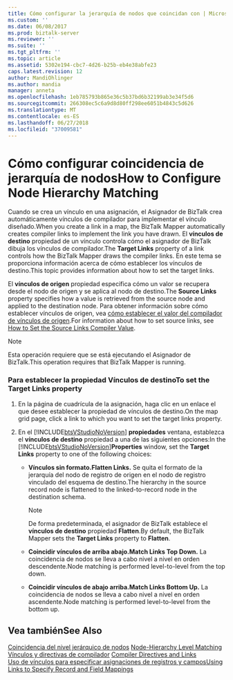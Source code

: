 ```yaml
---
title: Cómo configurar la jerarquía de nodos que coincidan con | Microsoft Docs
ms.custom: ''
ms.date: 06/08/2017
ms.prod: biztalk-server
ms.reviewer: ''
ms.suite: ''
ms.tgt_pltfrm: ''
ms.topic: article
ms.assetid: 5302e194-cbc7-4d26-b25b-eb4e38abfe23
caps.latest.revision: 12
author: MandiOhlinger
ms.author: mandia
manager: anneta
ms.openlocfilehash: 1eb785793b865e36c5b37bd6b32199ab3e34f5d6
ms.sourcegitcommit: 266308ec5c6a9d8d80ff298ee6051b4843c5d626
ms.translationtype: MT
ms.contentlocale: es-ES
ms.lasthandoff: 06/27/2018
ms.locfileid: "37009581"
---
```

# <a name="how-to-configure-node-hierarchy-matching"></a><span data-ttu-id="06be2-102">Cómo configurar coincidencia de jerarquía de nodos</span><span class="sxs-lookup"><span data-stu-id="06be2-102">How to Configure Node Hierarchy Matching</span></span>
<span data-ttu-id="06be2-103">Cuando se crea un vínculo en una asignación, el Asignador de BizTalk crea automáticamente vínculos de compilador para implementar el vínculo diseñado.</span><span class="sxs-lookup"><span data-stu-id="06be2-103">When you create a link in a map, the BizTalk Mapper automatically creates compiler links to implement the link you have drawn.</span></span> <span data-ttu-id="06be2-104">El **vínculos de destino** propiedad de un vínculo controla cómo el asignador de BizTalk dibuja los vínculos de compilador.</span><span class="sxs-lookup"><span data-stu-id="06be2-104">The **Target Links** property of a link controls how the BizTalk Mapper draws the compiler links.</span></span> <span data-ttu-id="06be2-105">En este tema se proporciona información acerca de cómo establecer los vínculos de destino.</span><span class="sxs-lookup"><span data-stu-id="06be2-105">This topic provides information about how to set the target links.</span></span>  
  
 <span data-ttu-id="06be2-106">El **vínculos de origen** propiedad especifica cómo un valor se recupera desde el nodo de origen y se aplica al nodo de destino.</span><span class="sxs-lookup"><span data-stu-id="06be2-106">The **Source Links** property specifies how a value is retrieved from the source node and applied to the destination node.</span></span> <span data-ttu-id="06be2-107">Para obtener información sobre cómo establecer vínculos de origen, vea [cómo establecer el valor del compilador de vínculos de origen](../core/how-to-set-the-source-links-compiler-value.md).</span><span class="sxs-lookup"><span data-stu-id="06be2-107">For information about how to set source links, see [How to Set the Source Links Compiler Value](../core/how-to-set-the-source-links-compiler-value.md).</span></span>  
  
> [!NOTE]
>  <span data-ttu-id="06be2-108">Esta operación requiere que se está ejecutando el Asignador de BizTalk.</span><span class="sxs-lookup"><span data-stu-id="06be2-108">This operation requires that BizTalk Mapper is running.</span></span>  
  
### <a name="to-set-the-target-links-property"></a><span data-ttu-id="06be2-109">Para establecer la propiedad Vínculos de destino</span><span class="sxs-lookup"><span data-stu-id="06be2-109">To set the Target Links property</span></span>  
  
1. <span data-ttu-id="06be2-110">En la página de cuadrícula de la asignación, haga clic en un enlace el que desee establecer la propiedad de vínculos de destino.</span><span class="sxs-lookup"><span data-stu-id="06be2-110">On the map grid page, click a link to which you want to set the target links property.</span></span>  
  
2. <span data-ttu-id="06be2-111">En el [!INCLUDE[btsVStudioNoVersion](../includes/btsvstudionoversion-md.md)] **propiedades** ventana, establezca el **vínculos de destino** propiedad a una de las siguientes opciones:</span><span class="sxs-lookup"><span data-stu-id="06be2-111">In the [!INCLUDE[btsVStudioNoVersion](../includes/btsvstudionoversion-md.md)]**Properties** window, set the **Target Links** property to one of the following choices:</span></span>  
  
   -   <span data-ttu-id="06be2-112">**Vínculos sin formato.**</span><span class="sxs-lookup"><span data-stu-id="06be2-112">**Flatten Links.**</span></span> <span data-ttu-id="06be2-113">Se quita el formato de la jerarquía del nodo de registro de origen en el nodo de registro vinculado del esquema de destino.</span><span class="sxs-lookup"><span data-stu-id="06be2-113">The hierarchy in the source record node is flattened to the linked-to-record node in the destination schema.</span></span>  
  
       > [!NOTE]
       >  <span data-ttu-id="06be2-114">De forma predeterminada, el asignador de BizTalk establece el **vínculos de destino** propiedad **Flatten**.</span><span class="sxs-lookup"><span data-stu-id="06be2-114">By default, the BizTalk Mapper sets the **Target Links** property to **Flatten**.</span></span>  
  
   -   <span data-ttu-id="06be2-115">**Coincidir vínculos de arriba abajo.**</span><span class="sxs-lookup"><span data-stu-id="06be2-115">**Match Links Top Down.**</span></span> <span data-ttu-id="06be2-116">La coincidencia de nodos se lleva a cabo nivel a nivel en orden descendente.</span><span class="sxs-lookup"><span data-stu-id="06be2-116">Node matching is performed level-to-level from the top down.</span></span>  
  
   -   <span data-ttu-id="06be2-117">**Coincidir vínculos de abajo arriba.**</span><span class="sxs-lookup"><span data-stu-id="06be2-117">**Match Links Bottom Up.**</span></span> <span data-ttu-id="06be2-118">La coincidencia de nodos se lleva a cabo nivel a nivel en orden ascendente.</span><span class="sxs-lookup"><span data-stu-id="06be2-118">Node matching is performed level-to-level from the bottom up.</span></span>  
  
## <a name="see-also"></a><span data-ttu-id="06be2-119">Vea también</span><span class="sxs-lookup"><span data-stu-id="06be2-119">See Also</span></span>  
 <span data-ttu-id="06be2-120">[Coincidencia del nivel jerárquico de nodos](../core/node-hierarchy-level-matching.md) </span><span class="sxs-lookup"><span data-stu-id="06be2-120">[Node-Hierarchy Level Matching](../core/node-hierarchy-level-matching.md) </span></span>  
 <span data-ttu-id="06be2-121">[Vínculos y directivas de compilador](../core/compiler-directives-and-links.md) </span><span class="sxs-lookup"><span data-stu-id="06be2-121">[Compiler Directives and Links](../core/compiler-directives-and-links.md) </span></span>  
 [<span data-ttu-id="06be2-122">Uso de vínculos para especificar asignaciones de registros y campos</span><span class="sxs-lookup"><span data-stu-id="06be2-122">Using Links to Specify Record and Field Mappings</span></span>](../core/using-links-to-specify-record-and-field-mappings.md)